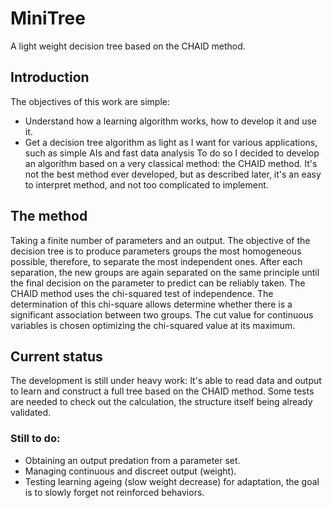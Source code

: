 # MiniTree
A light weight decision tree based on the CHAID method.
## Introduction
The objectives of this work are simple:
* Understand how a learning algorithm works, how to develop it and use it.
* Get a decision tree algorithm as light as I want for various applications, such as simple AIs and fast data analysis
To do so I decided to develop an algorithm based on a very classical method: the CHAID method. It's not the best method ever developed, but as described later, it's an easy to interpret method, and not too complicated to implement.
## The method
Taking a finite number of parameters and an output.
The objective of the decision tree is to produce parameters groups the most homogeneous possible, therefore, to separate the most independent ones. After each separation, the new groups are again separated on the same principle until the final decision on the parameter to predict can be reliably taken.
The CHAID method uses the chi-squared test of independence. The determination of this chi-square allows determine whether there is a significant association between two groups.
The cut value for continuous variables is chosen optimizing the chi-squared value at its maximum.
## Current status
The development is still under heavy work: It's able to read data and output to learn and construct a full tree based on the CHAID method. Some tests are needed to check out the calculation, the structure itself being already validated.
### Still to do:
- Obtaining an output predation from a parameter set.
- Managing continuous and discreet output (weight).
- Testing learning ageing (slow weight decrease) for adaptation, the goal is to slowly forget not reinforced behaviors.
